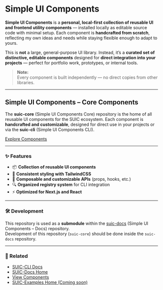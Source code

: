 # Simple UI Components

**Simple UI Components** is a **personal, local-first collection of reusable UI and frontend utility components** — installed locally as editable source code with minimal setup. Each component is **handcrafted from scratch**, reflecting my own ideas and needs while staying flexible enough to adapt to yours.

This is **not** a large, general-purpose UI library. Instead, it’s a **curated set of distinctive, editable components** designed for **direct integration into your projects** — perfect for portfolio work, prototypes, or internal tools.

> **Note:**  
> Every component is built independently — no direct copies from other libraries.

---

## Simple UI Components – Core Components

The **suic-core** (Simple UI Components Core) repository is the home of all reusable UI components for the SUIC ecosystem. Each component is **handcrafted and customizable**, designed for direct use in your projects or via the **suic-cli** (Simple UI Components CLI).

[Explore Components](https://suic-docs.vercel.app/docs/components)

---

### ✨ Features

- 📦 **Collection of reusable UI components**
- 🎨 **Consistent styling with TailwindCSS**
- 🔧 **Composable and customizable APIs** (props, hooks, etc.)
- 🔍 **Organized registry system** for CLI integration
- ⚡ **Optimized for Next.js and React**

---

### 🛠️ Development

This repository is used as a **submodule** within the [suic-docs](https://github.com/vishnudt2004/suic-docs) (Simple UI Components – Docs) repository.  
Development of this repository (`suic-core`) should be done inside the `suic-docs` repository.

---

### 🔗 Related

- [SUIC-CLI Docs](https://suic-docs.vercel.app/docs/cli)
- [SUIC-Docs Home](https://suic-docs.vercel.app/)
- [View Components](https://suic-docs.vercel.app/docs/components)
- [SUIC-Examples Home (Coming soon)](#)
